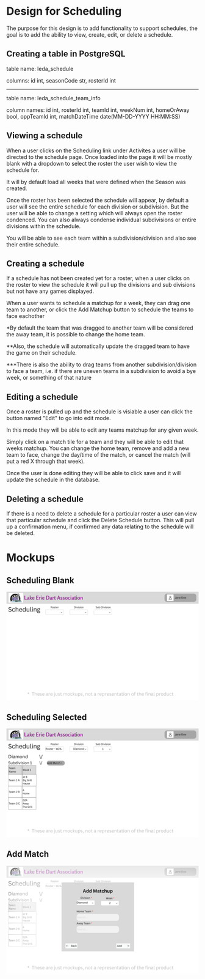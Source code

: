 # Design for Scheduling
The purpose for this design is to add functionality to support schedules, the goal is to add the ability to view, create, edit, or delete a schedule.

## Creating a table in PostgreSQL
table name: leda_schedule

columns: id int, seasonCode str, rosterId int
___
table name: leda_schedule_team_info

column names: id int, rosterId int, teamId int, weekNum int, homeOrAway bool, oppTeamId int, matchDateTime date(MM-DD-YYYY HH:MM:SS)

## Viewing a schedule
When a user clicks on the Scheduling link under Activites a user will be directed to the schedule page. Once loaded into the page it will be mostly blank with a dropdown to select the roster the user wish to view the schedule for. 

It will by default load all weeks that were defined when the Season was created.

Once the roster has been selected the schedule will appear, by default a user will see the entire schedule for each division or subdivision. But the user will be able to change a setting which will always open the roster condenced. You can also always condense individual subdivisions or entire divisions within the schedule. 

You will be able to see each team within a subdivision/division and also see their entire schedule.

## Creating a schedule
If a schedule has not been created yet for a roster, when a user clicks on the roster to view the schedule it will pull up the divisions and sub divisions but not have any games displayed.

When a user wants to schedule a matchup for a week, they can drag one team to another, or click the Add Matchup button to schedule the teams to face eachother

*By default the team that was dragged to another team will be considered the away team, it is possible to change the home team.

**Also, the schedule will automatically update the dragged team to have the game on their schedule.

***There is also the ability to drag teams from another subdivision/division to face a team, i.e. if there are uneven teams in a subdivision to avoid a bye week, or something of that nature

## Editing a schedule
Once a roster is pulled up and the schedule is visiable a user can click the button named "Edit" to go into edit mode. 

In this mode they will be able to edit any teams matchup for any given week. 

Simply click on a match tile for a team and they will be able to edit that weeks matchup. You can change the home team, remove and add a new team to face, change the day/time of the match, or cancel the match (will put a red X through that week).

Once the user is done editing they will be able to click save and it will update the schedule in the database.

## Deleting a schedule
If there is a need to delete a schedule for a particular roster a user can view that particular schedule and click the Delete Schedule button. This will pull up a confirmation menu, if confirmed any data relating to the schedule will be deleted.

# Mockups
## Scheduling Blank
![image](../../Mockups/Activities/leda_scheduling_blank.png)
## Scheduling Selected
![image](../../Mockups/Activities/leda_scheduling_roster_selected.png)
## Add Match
![image](../../Mockups/Activities/leda_scheduling_add_match.png)
